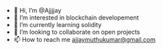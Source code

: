 - 👋 Hi, I’m @Ajjjjay
- 👀 I’m interested in blockchain developement 
- 🌱 I’m currently learning solidity
- 💞️ I’m looking to collaborate on open projects 
- 📫 How to reach me ajjaymuthukumar@gmail.com

<!---
Ajjjjay/Ajjjjay is a ✨ special ✨ repository because its `README.md` (this file) appears on your GitHub profile.
You can click the Preview link to take a look at your changes.
--->
